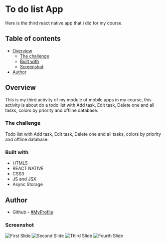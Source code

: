 # To do list App

Here is the third react native app that i did for my course.

## Table of contents

- [Overview](#overview)
  - [The challenge](#the-challenge)
  - [Built with](#built-with)
  - [Screenshot](#Screenshot)
- [Author](#author)

## Overview
This is my third activity of my module of mobile apps in my course, this activity is about do a todo list with Add task, Edit task, Delete one and all tasks, colors by priority and offline database.
### The challenge

Todo list with Add task, Edit task, Delete one and all tasks, colors by priority and offline database.

### Built with

- HTML5
- REACT NATIVE
- CSS3
- JS and JSX
- Async Storage

## Author

- Github - [#MyProfile](https://github.com/AlanDavid-007/To-do-list/)

### Screenshot

![First Slide](./To-do-list/assets/home.jpg)
![Second Slide](./To-do-list/assets/task.jpg)
![Third Slide](./To-do-list/assets/toggle.jpg)
![Fourth Slide](./To-do-list/assets/tasks.jpg)
